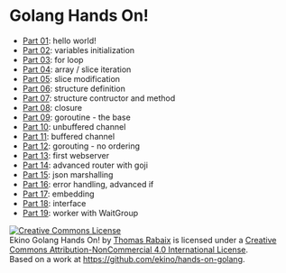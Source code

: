 Golang Hands On!
================

- [Part 01](part-01/main.go): hello world!
- [Part 02](part-02/main.go): variables initialization
- [Part 03](part-03/main.go): for loop
- [Part 04](part-04/main.go): array / slice iteration
- [Part 05](part-05/main.go): slice modification
- [Part 06](part-06/main.go): structure definition
- [Part 07](part-07/main.go): structure contructor and method
- [Part 08](part-08/main.go): closure
- [Part 09](part-09/main.go): goroutine - the base
- [Part 10](part-10/main.go): unbuffered channel
- [Part 11](part-11/main.go): buffered channel
- [Part 12](part-12/main.go): gorouting - no ordering
- [Part 13](part-13/main.go): first webserver
- [Part 14](part-14/main.go): advanced router with goji
- [Part 15](part-15/main.go): json marshalling
- [Part 16](Part-16/main.go): error handling, advanced if
- [Part 17](Part-17/main.go): embedding
- [Part 18](Part-18/main.go): interface
- [Part 19](Part-19/main.go): worker with WaitGroup
 
 
<a rel="license" href="http://creativecommons.org/licenses/by-nc/4.0/">
    <img alt="Creative Commons License" style="border-width:0" src="https://i.creativecommons.org/l/by-nc/4.0/88x31.png" />
</a>
<br />
<span xmlns:dct="http://purl.org/dc/terms/" property="dct:title">Ekino Golang Hands On!</span> by 
<a xmlns:cc="http://creativecommons.org/ns#" href="http://ekino.com" property="cc:attributionName" rel="cc:attributionURL">Thomas Rabaix</a> 
is licensed under a <a rel="license" href="http://creativecommons.org/licenses/by-nc/4.0/">Creative Commons Attribution-NonCommercial 4.0 International License</a>.
<br />Based on a work at <a xmlns:dct="http://purl.org/dc/terms/" href="https://github.com/ekino/webpack-cheatsheet" rel="dct:source">https://github.com/ekino/hands-on-golang</a>.